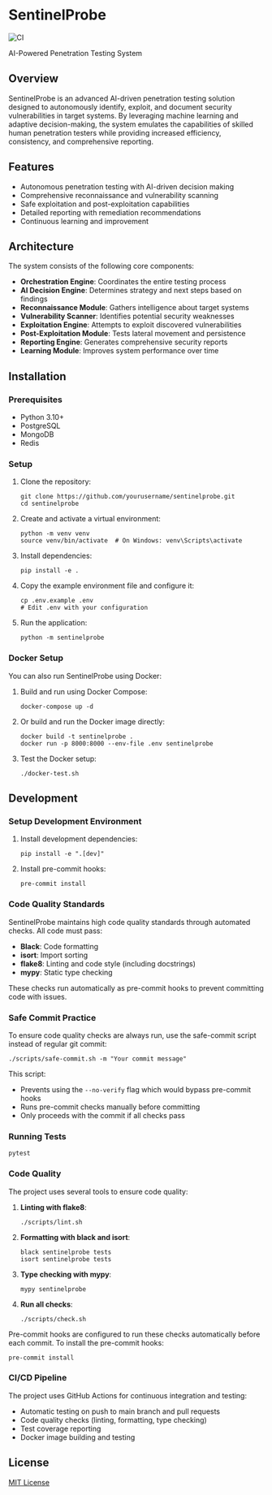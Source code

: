 # SentinelProbe

![CI](https://github.com/viraj2252/SentinelProbe/workflows/CI/badge.svg)

AI-Powered Penetration Testing System

## Overview

SentinelProbe is an advanced AI-driven penetration testing solution designed to autonomously identify, exploit, and document security vulnerabilities in target systems. By leveraging machine learning and adaptive decision-making, the system emulates the capabilities of skilled human penetration testers while providing increased efficiency, consistency, and comprehensive reporting.

## Features

- Autonomous penetration testing with AI-driven decision making
- Comprehensive reconnaissance and vulnerability scanning
- Safe exploitation and post-exploitation capabilities
- Detailed reporting with remediation recommendations
- Continuous learning and improvement

## Architecture

The system consists of the following core components:

- **Orchestration Engine**: Coordinates the entire testing process
- **AI Decision Engine**: Determines strategy and next steps based on findings
- **Reconnaissance Module**: Gathers intelligence about target systems
- **Vulnerability Scanner**: Identifies potential security weaknesses
- **Exploitation Engine**: Attempts to exploit discovered vulnerabilities
- **Post-Exploitation Module**: Tests lateral movement and persistence
- **Reporting Engine**: Generates comprehensive security reports
- **Learning Module**: Improves system performance over time

## Installation

### Prerequisites

- Python 3.10+
- PostgreSQL
- MongoDB
- Redis

### Setup

1. Clone the repository:

   ```
   git clone https://github.com/yourusername/sentinelprobe.git
   cd sentinelprobe
   ```

2. Create and activate a virtual environment:

   ```
   python -m venv venv
   source venv/bin/activate  # On Windows: venv\Scripts\activate
   ```

3. Install dependencies:

   ```
   pip install -e .
   ```

4. Copy the example environment file and configure it:

   ```
   cp .env.example .env
   # Edit .env with your configuration
   ```

5. Run the application:

   ```
   python -m sentinelprobe
   ```

### Docker Setup

You can also run SentinelProbe using Docker:

1. Build and run using Docker Compose:

   ```
   docker-compose up -d
   ```

2. Or build and run the Docker image directly:

   ```
   docker build -t sentinelprobe .
   docker run -p 8000:8000 --env-file .env sentinelprobe
   ```

3. Test the Docker setup:

   ```
   ./docker-test.sh
   ```

## Development

### Setup Development Environment

1. Install development dependencies:

   ```
   pip install -e ".[dev]"
   ```

2. Install pre-commit hooks:

   ```
   pre-commit install
   ```

### Code Quality Standards

SentinelProbe maintains high code quality standards through automated checks. All code must pass:

- **Black**: Code formatting
- **isort**: Import sorting
- **flake8**: Linting and code style (including docstrings)
- **mypy**: Static type checking

These checks run automatically as pre-commit hooks to prevent committing code with issues.

### Safe Commit Practice

To ensure code quality checks are always run, use the safe-commit script instead of regular git commit:

```
./scripts/safe-commit.sh -m "Your commit message"
```

This script:

- Prevents using the `--no-verify` flag which would bypass pre-commit hooks
- Runs pre-commit checks manually before committing
- Only proceeds with the commit if all checks pass

### Running Tests

```
pytest
```

### Code Quality

The project uses several tools to ensure code quality:

1. **Linting with flake8**:

   ```
   ./scripts/lint.sh
   ```

2. **Formatting with black and isort**:

   ```
   black sentinelprobe tests
   isort sentinelprobe tests
   ```

3. **Type checking with mypy**:

   ```
   mypy sentinelprobe
   ```

4. **Run all checks**:

   ```
   ./scripts/check.sh
   ```

Pre-commit hooks are configured to run these checks automatically before each commit. To install the pre-commit hooks:

```
pre-commit install
```

### CI/CD Pipeline

The project uses GitHub Actions for continuous integration and testing:

- Automatic testing on push to main branch and pull requests
- Code quality checks (linting, formatting, type checking)
- Test coverage reporting
- Docker image building and testing

## License

[MIT License](LICENSE)
